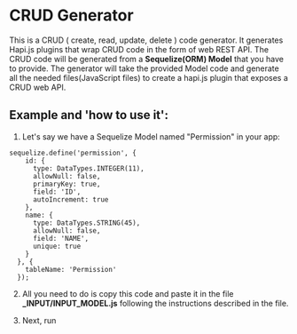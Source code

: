 CRUD Generator
==============

This is a CRUD ( create, read, update, delete ) code generator. It generates Hapi.js plugins that wrap CRUD code in the form of web REST API. The CRUD code will be generated from a **Sequelize(ORM) Model** that you have to provide. The generator will take the provided Model code and generate all the needed files(JavaScript files) to create a hapi.js plugin that exposes a CRUD web API.

Example and 'how to use it':
----------------------------

1. Let's say we have a Sequelize Model named "Permission" in your app:

``` 
sequelize.define('permission', {
    id: {
      type: DataTypes.INTEGER(11),
      allowNull: false,
      primaryKey: true,
      field: 'ID',
      autoIncrement: true
    },
    name: {
      type: DataTypes.STRING(45),
      allowNull: false,
      field: 'NAME',
      unique: true
    }
  }, {
    tableName: 'Permission'
  });
```

2. All you need to do is copy this code and paste it in the file **_INPUT/INPUT_MODEL.js** following the instructions described in the file.

3. Next, run 